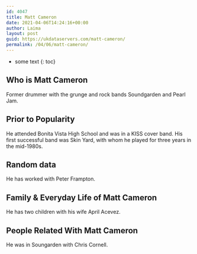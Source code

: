 ```yaml
---
id: 4047
title: Matt Cameron
date: 2021-04-06T14:24:16+00:00
author: Laima
layout: post
guid: https://ukdataservers.com/matt-cameron/
permalink: /04/06/matt-cameron/
---
```


* some text
{: toc}


## Who is Matt Cameron
                  
                  
                  
Former drummer with the grunge and rock bands Soundgarden and Pearl Jam.
                  
              
            
              
            
                
                
                
## Prior to Popularity
                  
                  
                  
He attended Bonita Vista High School and was in a KISS cover band. His first successful band was Skin Yard, with whom he played for three years in the mid-1980s.
                  
              
            
              
            
                
                
                
## Random data
                  
                  
                  
He has worked with Peter Frampton.
                  
              
            
              
            
                
                
                
## Family & Everyday Life of Matt Cameron
                  
                  
                  
He has two children with his wife April Acevez.
                  
              
            
              
            
                
                
                
## People Related With Matt Cameron
                  
                  
                  
He was in Soungarden with Chris Cornell.
                  
              
            
              
            
                
              
            
              
              
            
            
              
            
          
          
          